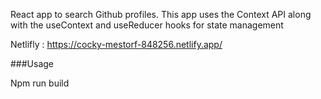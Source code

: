 React app to search Github profiles. This app uses the Context API along with the useContext and useReducer hooks for state management

Netlifly : https://cocky-mestorf-848256.netlify.app/

###Usage

Npm run build 
